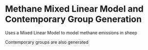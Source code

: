 # Methane Mixed Linear Model and Contemporary Group Generation

Uses a Mixed Linear Model to model methane emissions in sheep

Contemporary groups are also generated

